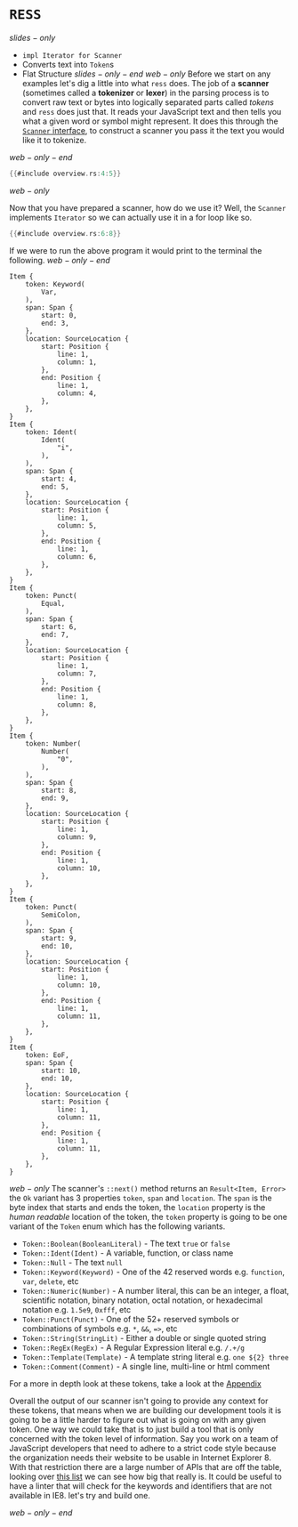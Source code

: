 # `RESS`
$slides-only$
- `impl Iterator for Scanner`
- Converts text into `Token`s
- Flat Structure
$slides-only-end$
$web-only$
Before we start on any examples let's dig a little into what `ress` does. The job of a __scanner__ (sometimes called a __tokenizer__ or __lexer__) in the parsing process is to convert raw text or bytes into logically separated parts called _tokens_ and `ress` does just that. It reads your JavaScript text and then tells you what a given word or symbol might represent. It does this through the [`Scanner` interface](../a.appendix/scanners.md), to construct a scanner you pass it the text you would like it to tokenize. 

$web-only-end$
```rust
{{#include overview.rs:4:5}}
```
$web-only$

Now that you have prepared a scanner, how do we use it? Well, the `Scanner` implements `Iterator` so we can actually use it in a for loop like so.

```rust
{{#include overview.rs:6:8}}
```
If we were to run the above program it would print to the terminal the following.
$web-only-end$
```
Item {
    token: Keyword(
        Var,
    ),
    span: Span {
        start: 0,
        end: 3,
    },
    location: SourceLocation {
        start: Position {
            line: 1,
            column: 1,
        },
        end: Position {
            line: 1,
            column: 4,
        },
    },
}
Item {
    token: Ident(
        Ident(
            "i",
        ),
    ),
    span: Span {
        start: 4,
        end: 5,
    },
    location: SourceLocation {
        start: Position {
            line: 1,
            column: 5,
        },
        end: Position {
            line: 1,
            column: 6,
        },
    },
}
Item {
    token: Punct(
        Equal,
    ),
    span: Span {
        start: 6,
        end: 7,
    },
    location: SourceLocation {
        start: Position {
            line: 1,
            column: 7,
        },
        end: Position {
            line: 1,
            column: 8,
        },
    },
}
Item {
    token: Number(
        Number(
            "0",
        ),
    ),
    span: Span {
        start: 8,
        end: 9,
    },
    location: SourceLocation {
        start: Position {
            line: 1,
            column: 9,
        },
        end: Position {
            line: 1,
            column: 10,
        },
    },
}
Item {
    token: Punct(
        SemiColon,
    ),
    span: Span {
        start: 9,
        end: 10,
    },
    location: SourceLocation {
        start: Position {
            line: 1,
            column: 10,
        },
        end: Position {
            line: 1,
            column: 11,
        },
    },
}
Item {
    token: EoF,
    span: Span {
        start: 10,
        end: 10,
    },
    location: SourceLocation {
        start: Position {
            line: 1,
            column: 11,
        },
        end: Position {
            line: 1,
            column: 11,
        },
    },
}
```
$web-only$
The scanner's `::next()` method returns an `Result<Item, Error>` the `Ok` variant has 3 properties `token`, `span` and `location`. The `span` is the byte index that starts and ends the token, the `location` property is the _human readable_ location of the token, the `token` property is going to be one variant of the `Token` enum which has the following variants.

- `Token::Boolean(BooleanLiteral)` - The text `true` or `false`
- `Token::Ident(Ident)` - A variable, function, or class name
- `Token::Null` - The text `null`
- `Token::Keyword(Keyword)` - One of the 42 reserved words e.g. `function`, `var`, `delete`, etc
- `Token::Numeric(Number)` - A number literal, this can be an integer, a float, scientific notation, binary notation, octal notation, or hexadecimal notation e.g. `1.5e9`, `0xfff`, etc
- `Token::Punct(Punct)` - One of the 52+ reserved symbols or combinations of symbols e.g. `*`, `&&`, `=>`, etc
- `Token::String(StringLit)` - Either a double or single quoted string
- `Token::RegEx(RegEx)` - A Regular Expression literal e.g. `/.+/g`
- `Token::Template(Template)` - A template string literal e.g. `one ${2} three`
- `Token::Comment(Comment)` - A single line, multi-line or html comment

For a more in depth look at these tokens, take a look at the [Appendix](../a.appendix/tokens.html)

Overall the output of our scanner isn't going to provide any context for these tokens, that means when we are building our development tools it is going to be a little harder to figure out what is going on with any given token. One way we could take that is to just build a tool that is only concerned with the token level of information. Say you work on a team of JavaScript developers that need to adhere to a strict code style because the organization needs their website to be usable in Internet Explorer 8. With that restriction there are a large number of APIs that are off the table, looking over [this list](https://caniuse.com/#compare=ie+8,firefox+64&compare_cats=JS,JS%20API) we can see how big that really is. It could be useful to have a linter that will check for the keywords and identifiers that are not available in IE8. let's try and build one.

$web-only-end$